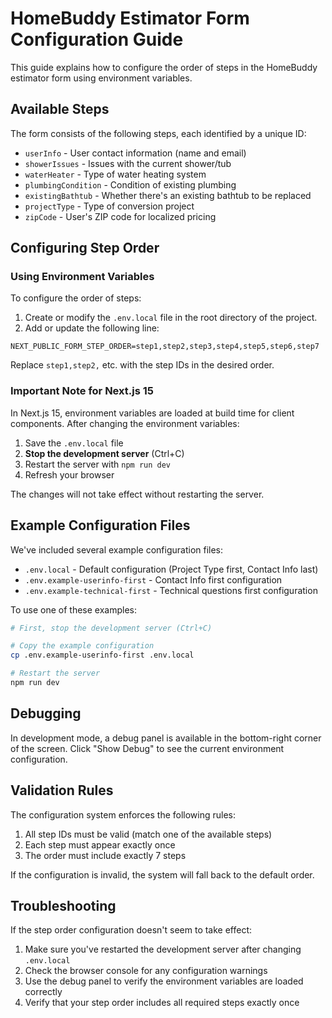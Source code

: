 # HomeBuddy Estimator Form Configuration Guide

This guide explains how to configure the order of steps in the HomeBuddy estimator form using environment variables.

## Available Steps

The form consists of the following steps, each identified by a unique ID:

- `userInfo` - User contact information (name and email)
- `showerIssues` - Issues with the current shower/tub
- `waterHeater` - Type of water heating system
- `plumbingCondition` - Condition of existing plumbing
- `existingBathtub` - Whether there's an existing bathtub to be replaced
- `projectType` - Type of conversion project
- `zipCode` - User's ZIP code for localized pricing

## Configuring Step Order

### Using Environment Variables

To configure the order of steps:

1. Create or modify the `.env.local` file in the root directory of the project.
2. Add or update the following line:

```
NEXT_PUBLIC_FORM_STEP_ORDER=step1,step2,step3,step4,step5,step6,step7
```

Replace `step1,step2,` etc. with the step IDs in the desired order.

### Important Note for Next.js 15

In Next.js 15, environment variables are loaded at build time for client components. After changing the environment variables:

1. Save the `.env.local` file
2. **Stop the development server** (Ctrl+C)
3. Restart the server with `npm run dev`
4. Refresh your browser

The changes will not take effect without restarting the server.

## Example Configuration Files

We've included several example configuration files:

- `.env.local` - Default configuration (Project Type first, Contact Info last)
- `.env.example-userinfo-first` - Contact Info first configuration
- `.env.example-technical-first` - Technical questions first configuration

To use one of these examples:

```bash
# First, stop the development server (Ctrl+C)

# Copy the example configuration
cp .env.example-userinfo-first .env.local

# Restart the server
npm run dev
```

## Debugging

In development mode, a debug panel is available in the bottom-right corner of the screen. Click "Show Debug" to see the current environment configuration.

## Validation Rules

The configuration system enforces the following rules:

1. All step IDs must be valid (match one of the available steps)
2. Each step must appear exactly once
3. The order must include exactly 7 steps

If the configuration is invalid, the system will fall back to the default order.

## Troubleshooting

If the step order configuration doesn't seem to take effect:

1. Make sure you've restarted the development server after changing `.env.local`
2. Check the browser console for any configuration warnings
3. Use the debug panel to verify the environment variables are loaded correctly
4. Verify that your step order includes all required steps exactly once
